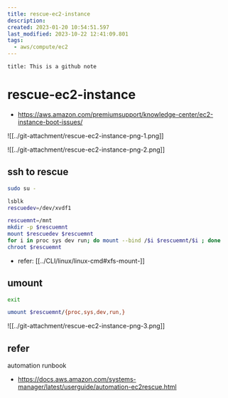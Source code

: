 ```yaml
---
title: rescue-ec2-instance
description: 
created: 2023-01-20 10:54:51.597
last_modified: 2023-10-22 12:41:09.801
tags:
  - aws/compute/ec2
---
```


```ad-attention
title: This is a github note
```

# rescue-ec2-instance

- https://aws.amazon.com/premiumsupport/knowledge-center/ec2-instance-boot-issues/

![[../git-attachment/rescue-ec2-instance-png-1.png]]


![[../git-attachment/rescue-ec2-instance-png-2.png]]


## ssh to rescue

```sh
sudo su -

lsblk
rescuedev=/dev/xvdf1

rescuemnt=/mnt
mkdir -p $rescuemnt
mount $rescuedev $rescuemnt
for i in proc sys dev run; do mount --bind /$i $rescuemnt/$i ; done
chroot $rescuemnt
```

- refer: [[../CLI/linux/linux-cmd#xfs-mount-]]

## umount

```sh
exit

umount $rescuemnt/{proc,sys,dev,run,}

```


![[../git-attachment/rescue-ec2-instance-png-3.png]]


## refer

automation runbook
- https://docs.aws.amazon.com/systems-manager/latest/userguide/automation-ec2rescue.html


